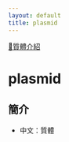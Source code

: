 ```yaml
---
layout: default
title: plasmid
---
```


[🎥質體介紹](https://www.youtube.com/watch?v=SdqJFA6mOkI&ab_channel=Addgene)

# plasmid

## 簡介

- 中文：質體
